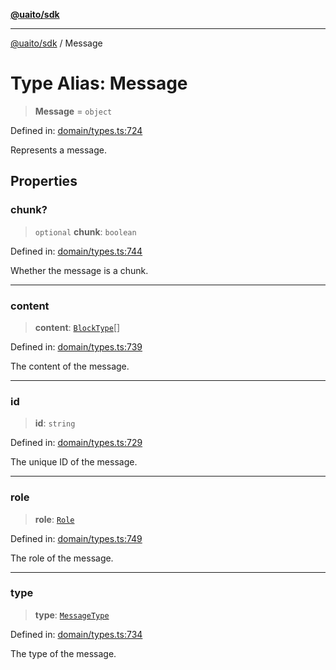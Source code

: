 [**@uaito/sdk**](../README.md)

***

[@uaito/sdk](../packages.md) / Message

# Type Alias: Message

> **Message** = `object`

Defined in: [domain/types.ts:724](https://github.com/elribonazo/uaito/blob/9ab1ff2aae36a9b426eb3035857a3fddbfc0ec37/packages/sdk/src/domain/types.ts#L724)

Represents a message.

## Properties

### chunk?

> `optional` **chunk**: `boolean`

Defined in: [domain/types.ts:744](https://github.com/elribonazo/uaito/blob/9ab1ff2aae36a9b426eb3035857a3fddbfc0ec37/packages/sdk/src/domain/types.ts#L744)

Whether the message is a chunk.

***

### content

> **content**: [`BlockType`](BlockType.md)[]

Defined in: [domain/types.ts:739](https://github.com/elribonazo/uaito/blob/9ab1ff2aae36a9b426eb3035857a3fddbfc0ec37/packages/sdk/src/domain/types.ts#L739)

The content of the message.

***

### id

> **id**: `string`

Defined in: [domain/types.ts:729](https://github.com/elribonazo/uaito/blob/9ab1ff2aae36a9b426eb3035857a3fddbfc0ec37/packages/sdk/src/domain/types.ts#L729)

The unique ID of the message.

***

### role

> **role**: [`Role`](Role.md)

Defined in: [domain/types.ts:749](https://github.com/elribonazo/uaito/blob/9ab1ff2aae36a9b426eb3035857a3fddbfc0ec37/packages/sdk/src/domain/types.ts#L749)

The role of the message.

***

### type

> **type**: [`MessageType`](MessageType.md)

Defined in: [domain/types.ts:734](https://github.com/elribonazo/uaito/blob/9ab1ff2aae36a9b426eb3035857a3fddbfc0ec37/packages/sdk/src/domain/types.ts#L734)

The type of the message.
